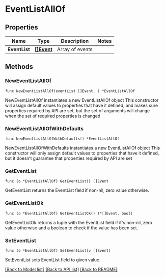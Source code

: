 # EventListAllOf

## Properties

Name | Type | Description | Notes
------------ | ------------- | ------------- | -------------
**EventList** | [**[]Event**](Event.md) | Array of events | 

## Methods

### NewEventListAllOf

`func NewEventListAllOf(eventList []Event, ) *EventListAllOf`

NewEventListAllOf instantiates a new EventListAllOf object
This constructor will assign default values to properties that have it defined,
and makes sure properties required by API are set, but the set of arguments
will change when the set of required properties is changed

### NewEventListAllOfWithDefaults

`func NewEventListAllOfWithDefaults() *EventListAllOf`

NewEventListAllOfWithDefaults instantiates a new EventListAllOf object
This constructor will only assign default values to properties that have it defined,
but it doesn't guarantee that properties required by API are set

### GetEventList

`func (o *EventListAllOf) GetEventList() []Event`

GetEventList returns the EventList field if non-nil, zero value otherwise.

### GetEventListOk

`func (o *EventListAllOf) GetEventListOk() (*[]Event, bool)`

GetEventListOk returns a tuple with the EventList field if it's non-nil, zero value otherwise
and a boolean to check if the value has been set.

### SetEventList

`func (o *EventListAllOf) SetEventList(v []Event)`

SetEventList sets EventList field to given value.



[[Back to Model list]](../README.md#documentation-for-models) [[Back to API list]](../README.md#documentation-for-api-endpoints) [[Back to README]](../README.md)


